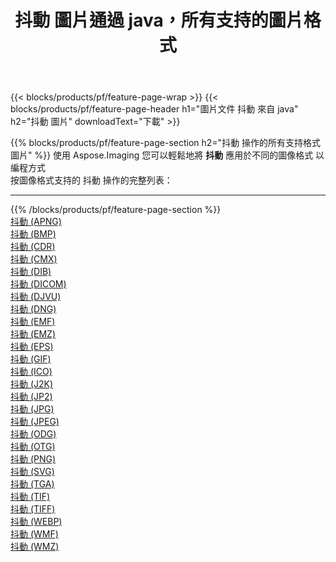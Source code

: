 ﻿---
title: 抖動 圖片通過 java，所有支持的圖片格式 
weight: 3920
url: /zh-hant/java/dither 
lang: zh-hant
langdirlevel: 2
locales: zh-hans,ja,it,ru,de,es,fr,nl,id,lt,pl,pt,vi,tr,ko,zh-hant,ar,hi,th,sv,cs,uk,he
description: 使用 Aspose.Imaging 你可以輕鬆地通過 java 獲取 抖動 圖像
---

{{< blocks/products/pf/feature-page-wrap >}}
{{< blocks/products/pf/feature-page-header h1="圖片文件 抖動 來自 java" h2="抖動 圖片" downloadText="下載" >}}


{{% blocks/products/pf/feature-page-section  h2="抖動 操作的所有支持格式 圖片" %}}
使用 Aspose.Imaging 您可以輕鬆地將 **抖動** 應用於不同的圖像格式 以編程方式
<br/>
按圖像格式支持的 抖動 操作的完整列表：
<hr/>
{{% /blocks/products/pf/feature-page-section %}}
<div class="container-fluid productfamilypage bg-gray">
    <div class="convertypes bg-gray agp-content section">
        <div class="container">
		<div class="row other-converters">
		    <div class='col-md-2 other-converter remove-lp remove-rp'><a href="/imaging/zh-hant/java/dither/apng" >抖動 (APNG)</a></div><div class='col-md-2 other-converter remove-lp remove-rp'><a href="/imaging/zh-hant/java/dither/bmp" >抖動 (BMP)</a></div><div class='col-md-2 other-converter remove-lp remove-rp'><a href="/imaging/zh-hant/java/dither/cdr" >抖動 (CDR)</a></div><div class='col-md-2 other-converter remove-lp remove-rp'><a href="/imaging/zh-hant/java/dither/cmx" >抖動 (CMX)</a></div><div class='col-md-2 other-converter remove-lp remove-rp'><a href="/imaging/zh-hant/java/dither/dib" >抖動 (DIB)</a></div><div class='col-md-2 other-converter remove-lp remove-rp'><a href="/imaging/zh-hant/java/dither/dicom" >抖動 (DICOM)</a></div><div class='col-md-2 other-converter remove-lp remove-rp'><a href="/imaging/zh-hant/java/dither/djvu" >抖動 (DJVU)</a></div><div class='col-md-2 other-converter remove-lp remove-rp'><a href="/imaging/zh-hant/java/dither/dng" >抖動 (DNG)</a></div><div class='col-md-2 other-converter remove-lp remove-rp'><a href="/imaging/zh-hant/java/dither/emf" >抖動 (EMF)</a></div><div class='col-md-2 other-converter remove-lp remove-rp'><a href="/imaging/zh-hant/java/dither/emz" >抖動 (EMZ)</a></div><div class='col-md-2 other-converter remove-lp remove-rp'><a href="/imaging/zh-hant/java/dither/eps" >抖動 (EPS)</a></div><div class='col-md-2 other-converter remove-lp remove-rp'><a href="/imaging/zh-hant/java/dither/gif" >抖動 (GIF)</a></div><div class='col-md-2 other-converter remove-lp remove-rp'><a href="/imaging/zh-hant/java/dither/ico" >抖動 (ICO)</a></div><div class='col-md-2 other-converter remove-lp remove-rp'><a href="/imaging/zh-hant/java/dither/j2k" >抖動 (J2K)</a></div><div class='col-md-2 other-converter remove-lp remove-rp'><a href="/imaging/zh-hant/java/dither/jp2" >抖動 (JP2)</a></div><div class='col-md-2 other-converter remove-lp remove-rp'><a href="/imaging/zh-hant/java/dither/jpg" >抖動 (JPG)</a></div><div class='col-md-2 other-converter remove-lp remove-rp'><a href="/imaging/zh-hant/java/dither/jpeg" >抖動 (JPEG)</a></div><div class='col-md-2 other-converter remove-lp remove-rp'><a href="/imaging/zh-hant/java/dither/odg" >抖動 (ODG)</a></div><div class='col-md-2 other-converter remove-lp remove-rp'><a href="/imaging/zh-hant/java/dither/otg" >抖動 (OTG)</a></div><div class='col-md-2 other-converter remove-lp remove-rp'><a href="/imaging/zh-hant/java/dither/png" >抖動 (PNG)</a></div><div class='col-md-2 other-converter remove-lp remove-rp'><a href="/imaging/zh-hant/java/dither/svg" >抖動 (SVG)</a></div><div class='col-md-2 other-converter remove-lp remove-rp'><a href="/imaging/zh-hant/java/dither/tga" >抖動 (TGA)</a></div><div class='col-md-2 other-converter remove-lp remove-rp'><a href="/imaging/zh-hant/java/dither/tif" >抖動 (TIF)</a></div><div class='col-md-2 other-converter remove-lp remove-rp'><a href="/imaging/zh-hant/java/dither/tiff" >抖動 (TIFF)</a></div><div class='col-md-2 other-converter remove-lp remove-rp'><a href="/imaging/zh-hant/java/dither/webp" >抖動 (WEBP)</a></div><div class='col-md-2 other-converter remove-lp remove-rp'><a href="/imaging/zh-hant/java/dither/wmf" >抖動 (WMF)</a></div><div class='col-md-2 other-converter remove-lp remove-rp'><a href="/imaging/zh-hant/java/dither/wmz" >抖動 (WMZ)</a></div>
                </div>
        </div>
    </div>
</div>
<br/>
